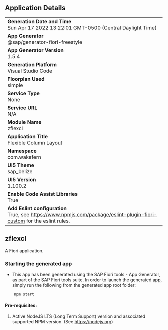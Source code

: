 ## Application Details
|               |
| ------------- |
|**Generation Date and Time**<br>Sun Apr 17 2022 13:22:01 GMT-0500 (Central Daylight Time)|
|**App Generator**<br>@sap/generator-fiori-freestyle|
|**App Generator Version**<br>1.5.4|
|**Generation Platform**<br>Visual Studio Code|
|**Floorplan Used**<br>simple|
|**Service Type**<br>None|
|**Service URL**<br>N/A
|**Module Name**<br>zflexcl|
|**Application Title**<br>Flexible Column Layout|
|**Namespace**<br>com.wakefern|
|**UI5 Theme**<br>sap_belize|
|**UI5 Version**<br>1.100.2|
|**Enable Code Assist Libraries**<br>True|
|**Add Eslint configuration**<br>True, see https://www.npmjs.com/package/eslint-plugin-fiori-custom for the eslint rules.|

## zflexcl

A Fiori application.

### Starting the generated app

-   This app has been generated using the SAP Fiori tools - App Generator, as part of the SAP Fiori tools suite.  In order to launch the generated app, simply run the following from the generated app root folder:

```
    npm start
```

#### Pre-requisites:

1. Active NodeJS LTS (Long Term Support) version and associated supported NPM version.  (See https://nodejs.org)


